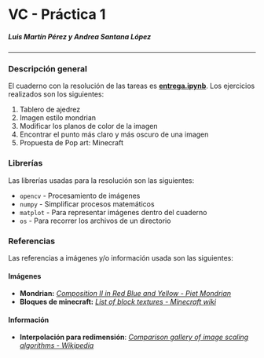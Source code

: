 # VC - Práctica 1
##### Luis Martín Pérez y Andrea Santana López

---

### Descripción general

El cuaderno con la resolución de las tareas es [**entrega.ipynb**](entrega.ipynb). Los ejercicios realizados son los siguientes:
1. Tablero de ajedrez
2. Imagen estilo mondrian
3. Modificar los planos de color de la imagen
4. Encontrar el punto más claro y más oscuro de una imagen
5. Propuesta de Pop art: Minecraft

### Librerías
Las librerías usadas para la resolución son las siguientes:

- `opencv` - Procesamiento de imágenes
- `numpy` - Simplificar procesos matemáticos
- `matplot` - Para representar imágenes dentro del cuaderno  
- `os` - Para recorrer los archivos de un directorio

### Referencias
Las referencias a imágenes y/o información usada son las siguientes:
#### Imágenes
- **Mondrian:** [*Composition II in Red Blue and Yellow - Piet Mondrian*](https://en.wikipedia.org/wiki/Piet_Mondrian#/media/File:Piet_Mondriaan,_1930_-_Mondrian_Composition_II_in_Red,_Blue,_and_Yellow.jpg)
- **Bloques de minecraft:** [*List of block textures - Minecraft wiki*](https://minecraft.fandom.com/wiki/List_of_block_textures)

#### Información
- **Interpolación para redimensión**: [*Comparison gallery of image scaling algorithms - Wikipedia*](https://en.wikipedia.org/wiki/Comparison_gallery_of_image_scaling_algorithms)